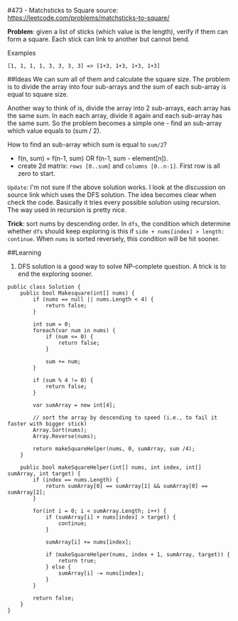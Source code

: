 #473 - Matchsticks to Square
source: https://leetcode.com/problems/matchsticks-to-square/

**Problem**: given a list of sticks (which value is the length), verify if them can form a square. Each stick can link to another but cannot bend.

Examples
```
[1, 1, 1, 1, 3, 3, 3, 3] => [1+3, 1+3, 1+3, 1+3]
```

##Ideas
We can sum all of them and calculate the square size. The problem is to divide the array into four sub-arrays and the sum of each sub-array is equal to square size.

Another way to think of is, divide the array into 2 sub-arrays, each array has the same sum. In each each array, divide it again and each sub-array has the same sum. So the problem becomes a simple one - find an sub-array which value equals to (sum / 2). 

How to find an sub-array which sum is equal to ``sum/2``?
* f(n, sum) = f(n-1, sum) OR f(n-1, sum - element[n]).
* create 2d matrix: ``rows [0..sum]`` and ``columns [0..n-1]``. First row is all zero to start.

``Update``: I'm not sure if the above solution works. I look at the discussion on source link which uses the DFS solution. The idea becomes clear when check the code. Basically it tries every possible solution using recursion. The way used in recursion is pretty nice.

**Trick**: sort nums by descending order. In ``dfs``, the condition which determine whether ``dfs`` should keep exploring is this if ``side + nums[index] > length: continue``. When ``nums`` is sorted reversely, this condition will be hit sooner.

##Learning
1. DFS solution is a good way to solve NP-complete question. A trick is to end the exploring sooner.

```
public class Solution {
    public bool Makesquare(int[] nums) {
        if (nums == null || nums.Length < 4) {
            return false;
        }
        
        int sum = 0;
        foreach(var num in nums) {
            if (num <= 0) {
                return false;
            }
            
            sum += num;
        }
        
        if (sum % 4 != 0) {
            return false;
        }
        
        var sumArray = new int[4];
        
        // sort the array by descending to speed (i.e., to fail it faster with bigger stick)
        Array.Sort(nums);
        Array.Reverse(nums);
        
        return makeSquareHelper(nums, 0, sumArray, sum /4);
    }
    
    public bool makeSquareHelper(int[] nums, int index, int[] sumArray, int target) {
        if (index == nums.Length) {
            return sumArray[0] == sumArray[1] && sumArray[0] == sumArray[2];
        }
        
        for(int i = 0; i < sumArray.Length; i++) {
            if (sumArray[i] + nums[index] > target) {
                continue;
            }
            
            sumArray[i] += nums[index];
            
            if (makeSquareHelper(nums, index + 1, sumArray, target)) {
                return true;
            } else {
                sumArray[i] -= nums[index];
            }
        }
        
        return false;
    }
}
```

